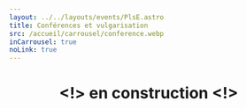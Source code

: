 ```yaml
---
layout: ../../layouts/events/PlsE.astro
title: Conférences et vulgarisation
src: /accueil/carrousel/conference.webp
inCarrousel: true
noLink: true
---
```

<center>

# <!> en construction <!>

</center>
